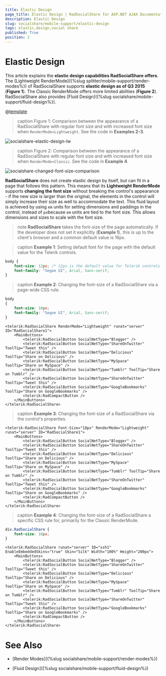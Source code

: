 ```yaml
---
title: Elastic Design
page_title: Elastic Design | RadSocialShare for ASP.NET AJAX Documentation
description: Elastic Design
slug: socialshare/mobile-support/elastic-design
tags: elastic,design,social share
published: True
position: 2
---
```


# Elastic Design


This article explains the **elastic design capabilities RadSocialShare offers**. The [Lightweight RenderMode]({%slug splitter/mobile-support/render-modes%}) of RadSocialShare supports **elastic design as of Q3 2015** (**Figure 1**). The Classic RenderMode offers more limited abilities (**Figure 2**). RadSocialShare also provides [Fluid Design]({%slug socialshare/mobile-support/fluid-design%}).

@[template](/_templates/common/render-mode.md#resp-design-desc "slug-el: no, slug-fl: socialshare/mobile-support/fluid-design")


>caption Figure 1: Comparison between the appearance of a RadSocialShare with regular font size and with increased font size when `RenderMode=Lightweight`. See the code in **Examples 2-3**.

![socialshare-elastic-design-lw](images/socialshare-elastic-design-lw.png)

>caption Figure 2: Comparison between the appearance of a RadSocialShare with regular font size and with increased font size when `RenderMode=Classic`. See the code in **Example 4**.

![socialshare-changed-font-size-comparison](images/socialshare-changed-font-size-comparison.png)


**RadSocialShare** does not create elastic design by itself, but can fit in a page that follows this pattern. This means that its **Lightweight RenderMode** supports **changing the font size** without breaking the control's appearance - if the new size is larger than the original, the elements in the control will simply increase their size as well to accommodate the text. This fluid layout is achieved by using `em` units for setting dimensions and paddings in the control, instead of `px`because `em` units are tied to the font size. This allows dimensions and sizes to scale with the font size.


>note **RadSocialShare** takes the font-size of the page automatically. If the developer does not set it explicitly (**Example 1**), this is up to the client's browser and a common default value is 16px.


>caption **Example 1**: Setting default font for the page with the default value for the Telerik controls.

```CSS
body {
	font-size: 12px; /* 12px is the default value for Telerik controls */
	font-family: "Segoe UI", Arial, Sans-serif;
}
````



>caption **Example 2**: Changing the font-size of a RadSocialShare via a page-wide CSS rule. 

````CSS
body
{
	font-size: 18px;
	font-family: "Segoe UI", Arial, Sans-serif;
}
````

````ASP.NET
<telerik:RadSocialShare RenderMode="Lightweight" runat="server" ID="RadSocialShare1">
	<MainButtons>
		<telerik:RadSocialButton SocialNetType="Blogger" />
		<telerik:RadSocialButton SocialNetType="ShareOnTwitter" ToolTip="Tweet this" />
		<telerik:RadSocialButton SocialNetType="Delicious" ToolTip="Share on Delicious" />
		<telerik:RadSocialButton SocialNetType="MySpace" ToolTip="Share on MySpace" />
		<telerik:RadSocialButton SocialNetType="Tumblr" ToolTip="Share on Tumblr" />
		<telerik:RadSocialButton SocialNetType="ShareOnTwitter" ToolTip="Tweet this" />
		<telerik:RadSocialButton SocialNetType="GoogleBookmarks" ToolTip="Share on GoogleBookmarks" />
		<telerik:RadCompactButton />
	</MainButtons>
</telerik:RadSocialShare>
````


>caption **Example 3**: Changing the font-size of a RadSocialShare via the control's properties. 

````ASP.NET
<telerik:RadSocialShare Font-Size="18px" RenderMode="Lightweight" runat="server" ID="RadSocialShare1">
	<MainButtons>
		<telerik:RadSocialButton SocialNetType="Blogger" />
		<telerik:RadSocialButton SocialNetType="ShareOnTwitter" ToolTip="Tweet this" />
		<telerik:RadSocialButton SocialNetType="Delicious" ToolTip="Share on Delicious" />
		<telerik:RadSocialButton SocialNetType="MySpace" ToolTip="Share on MySpace" />
		<telerik:RadSocialButton SocialNetType="Tumblr" ToolTip="Share on Tumblr" />
		<telerik:RadSocialButton SocialNetType="ShareOnTwitter" ToolTip="Tweet this" />
		<telerik:RadSocialButton SocialNetType="GoogleBookmarks" ToolTip="Share on GoogleBookmarks" />
		<telerik:RadCompactButton />
	</MainButtons>
</telerik:RadSocialShare>
````

>caption **Example 4**: Changing the font-size of a RadSocialShare a specific CSS rule for, primarily for the Classic RenderMode.

````CSS
div.RadSocialShare {
    font-size: 18px;
}
````

````ASP.NET
<telerik:RadSocialShare runat="server" ID="ssh1" EnableEmbeddedSkins="true" Skin="Silk" Width="100%" Height="200px">
    <MainButtons>
        <telerik:RadSocialButton SocialNetType="Blogger" />
        <telerik:RadSocialButton SocialNetType="ShareOnTwitter" ToolTip="Tweet this" />
        <telerik:RadSocialButton SocialNetType="Delicious" ToolTip="Share on Delicious" />
        <telerik:RadSocialButton SocialNetType="MySpace" ToolTip="Share on MySpace" />
        <telerik:RadSocialButton SocialNetType="Tumblr" ToolTip="Share on Tumblr" />
        <telerik:RadSocialButton SocialNetType="ShareOnTwitter" ToolTip="Tweet this" />
        <telerik:RadSocialButton SocialNetType="GoogleBookmarks" ToolTip="Share on GoogleBookmarks" />
        <telerik:RadCompactButton />
    </MainButtons>
</telerik:RadSocialShare>
````


# See Also


 * [Render Modes]({%slug socialshare/mobile-support/render-modes%})

 * [Fluid Design]({%slug socialshare/mobile-support/fluid-design%})



